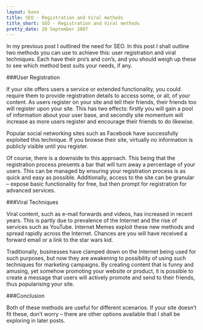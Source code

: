 ```yaml
---
layout: base
title: SEO - Registration and Viral methods
title_short: SEO - Registration and Viral methods
pretty_date: 20 September 2007
---
```

In my previous post I outlined the need for SEO.  In this post I shall outline two methods you can use to achieve this: user registration and viral techniques.  Each have their pro’s and con’s, and you should weigh up these to see which method best suits your needs, if any.

###User Registration
 
If your site offers users a service or extended functionality, you could require them to provide registration details to access some, or all, of your content.  As users register on your site and tell their friends, their friends too will register upon your site.  This has two effects: firstly you will gain a pool of information about your user base, and secondly site momentum will increase as more users register and encourage their friends to do likewise.
 
Popular social networking sites such as Facebook have successfully exploited this technique.  If you browse their site, virtually no information is publicly visible until you register.

Of course, there is a downside to this approach.  This being that the registration process presents a bar that will turn away a percentage of your users.  This can be managed by ensuring your registration process is as quick and easy as possible.  Additionally, access to the site can be granular – expose basic functionality for free, but then prompt for registration for advanced services.

###Viral Techniques
 
Viral content, such as e-mail forwards and videos, has increased in recent years.   This is partly due to prevalence of the Internet and the rise of services such as YouTube.  Internet Memes exploit these new methods and spread rapidly across the Internet.  Chances are you will have received a forward email or a link to the star wars kid.  

Traditionally, businesses have clamped down on the Internet being used for such purposes, but now they are awakening to possibility of using such techniques for marketing campaigns.  By creating content that is funny and amusing, yet somehow promoting your website or product, it is possible to create a message that users will actively promote and send to their friends, thus popularising your site.

###Conclusion

Both of these methods are useful for different scenarios.  If your site doesn’t fit these, don’t worry – there are other options available that I shall be exploring in later posts.